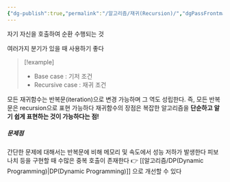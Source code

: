 ```yaml
---
{"dg-publish":true,"permalink":"/알고리즘/재귀(Recursion)/","dgPassFrontmatter":true,"noteIcon":""}
---
```


자기 자신을 호출하여 순환 수행되는 것

여러가지 분기가 있을 때 사용하기 좋다


>[!example]
> - Base case : 기저 조건
>- Recursive case : 재귀 조건

모든 재귀함수는 반복문(iteration)으로 변경 가능하며
그 역도 성립한다. 즉, 모든 반복문은 recursion으로 표현 가능하다
재귀함수의 장점은 복잡한 알고리즘을 **단순하고 알기 쉽게 표현하는 것이 가능하다는 점!**

##### 문제점

간단한 문제에 대해서는 반복문에 비해 메모리 및 속도에서 성능 저하가 발생한다
피보나치 등을 구현할 때 수많은 중복 호출이 존재한다
👉 [[알고리즘/DP(Dynamic Programming)\|DP(Dynamic Programming)]] 으로 개선할 수 있다